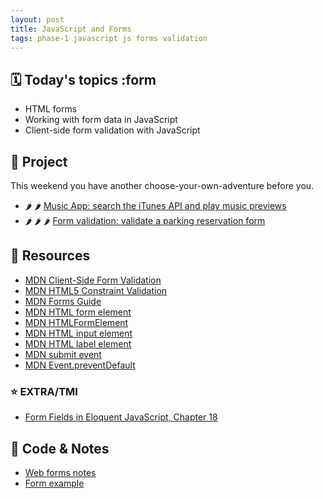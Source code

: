 ```yaml
---
layout: post
title: JavaScript and Forms
tags: phase-1 javascript js forms validation
---
```


## 🗓️ Today's topics :form

- HTML forms
- Working with form data in JavaScript
- Client-side form validation with JavaScript

## 🎯 Project

This weekend you have another choose-your-own-adventure before you.

- 🌶 🌶 [Music App: search the iTunes API and play music previews](https://classroom.github.com/a/XHhuqXiU)
- 🌶 🌶 🌶 [Form validation: validate a parking reservation form](https://classroom.github.com/a/IeiilzOW)


## 🔖 Resources

- [MDN Client-Side Form Validation](https://developer.mozilla.org/en-US/docs/Learn/Forms/Form_validation)
- [MDN HTML5 Constraint Validation](https://developer.mozilla.org/en-US/docs/Web/Guide/HTML/HTML5/Constraint_validation)
- [MDN Forms Guide](https://developer.mozilla.org/en-US/docs/Learn/Forms)
- [MDN HTML form element](https://developer.mozilla.org/en-US/docs/Web/HTML/Element/form)
- [MDN HTMLFormElement](https://developer.mozilla.org/en-US/docs/Web/API/HTMLFormElement/elements)
- [MDN HTML input element](https://developer.mozilla.org/en-US/docs/Web/HTML/Element/input)
- [MDN HTML label element](https://developer.mozilla.org/en-US/docs/Web/HTML/Element/label)
- [MDN submit event](https://developer.mozilla.org/en-US/docs/Web/API/HTMLFormElement/submit_event)
- [MDN Event.preventDefault](https://developer.mozilla.org/en-US/docs/Web/API/Event/preventDefault)

### ⭐️ EXTRA/TMI

- [Form Fields in Eloquent JavaScript, Chapter 18](https://eloquentjavascript.net/18_http.html#h_H222GOgM6T)

## 🦉 Code & Notes

- [Web forms notes](https://github.com/Momentum-Team-11/notes/blob/main/js-forms.md)
- [Form example](https://github.com/Momentum-Team-11/example-js-forms)
